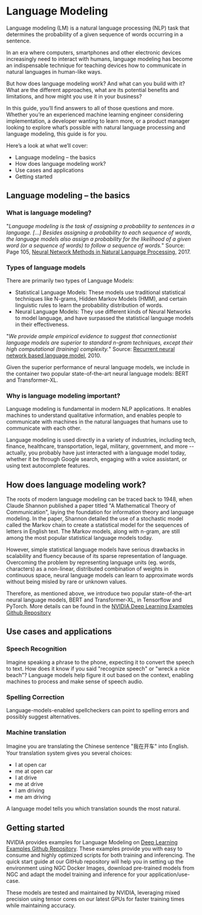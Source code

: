 # Language Modeling


Language modeling (LM) is a natural language processing (NLP) task that determines the probability of a given sequence of words occurring in a sentence.

In an era where computers, smartphones and other electronic devices increasingly need to interact with humans, language modeling has become an indispensable technique for teaching devices how to communicate in natural languages in human-like ways.

But how does language modeling work? And what can you build with it? What are the different approaches, what are its potential benefits and limitations, and how might you use it in your business?

In this guide, you’ll find answers to all of those questions and more. Whether you’re an experienced machine learning engineer considering implementation, a developer wanting to learn more, or a product manager looking to explore what’s possible with natural language processing and language modeling, this guide is for you.

Here’s a look at what we’ll cover:

- Language modeling – the basics
- How does language modeling work?
- Use cases and applications
- Getting started


## Language modeling – the basics

### What is language modeling?

"*Language modeling is the task of assigning a probability to sentences in a language. […]
Besides assigning a probability to each sequence of words, the language models also assign a
probability for the likelihood of a given word (or a sequence of words) to follow a sequence
of words.*" Source: Page 105, [Neural Network Methods in Natural Language Processing](http://amzn.to/2wt1nzv), 2017.


### Types of language models

There are primarily two types of Language Models:

- Statistical Language Models: These models use traditional statistical techniques like N-grams, Hidden Markov Models (HMM), and certain linguistic rules to learn the probability distribution of words.
- Neural Language Models: They use different kinds of Neural Networks to model language, and have surpassed the statistical language models in their effectiveness. 

"*We provide ample empirical evidence to suggest that connectionist language models are
superior to standard n-gram techniques, except their high computational (training)
complexity.*" Source: [Recurrent neural network based language model](http://www.fit.vutbr.cz/research/groups/speech/publi/2010/mikolov_interspeech2010_IS100722.pdf), 2010.

Given the superior performance of neural language models, we include in the container two popular state-of-the-art neural language models: BERT and Transformer-XL. 

### Why is language modeling important?

Language modeling is fundamental in modern NLP applications. It enables machines to understand qualitative information, and enables people to communicate with machines in the natural languages that humans use to communicate with each other. 

Language modeling is used directly in a variety of industries, including tech, finance, healthcare, transportation, legal, military, government, and more -- actually, you probably have just interacted with a language model today, whether it be through Google search, engaging with a voice assistant, or using text autocomplete features.


## How does language modeling work?

The roots of modern language modeling can be traced back to 1948, when Claude Shannon
published a paper titled "A Mathematical Theory of Communication", laying the foundation for information theory and language modeling. In the paper, Shannon detailed the use of a stochastic model called the Markov chain to create a statistical model for the sequences of letters in English text. The Markov models, along with n-gram, are still among the most popular statistical language models today. 

However, simple statistical language models have serious drawbacks in scalability and fluency because of its sparse representation of language. Overcoming the problem by representing language units (eg. words, characters) as a non-linear, distributed combination of weights in continuous space, neural language models can learn to approximate words without being misled by rare or unknown values.

Therefore, as mentioned above, we introduce two popular state-of-the-art neural language models, BERT and Transformer-XL, in Tensorflow and PyTorch. More details can be found in the [NVIDIA Deep Learning Examples Github Repository ](https://github.com/NVIDIA/DeepLearningExamples)


## Use cases and applications

### Speech Recognition

Imagine speaking a phrase to the phone, expecting it to convert the speech to text. How does
it know if you said "recognize speech" or "wreck a nice beach"? Language models help figure it out
based on the context, enabling machines to process and make sense of speech audio.


### Spelling Correction

Language-models-enabled spellcheckers can point to spelling errors and possibly suggest alternatives.


### Machine translation

Imagine you are translating the Chinese sentence "我在开车" into English. Your translation system gives you several choices:

- I at open car
- me at open car
- I at drive
- me at drive
- I am driving
- me am driving

A language model tells you which translation sounds the most natural.

## Getting started


NVIDIA provides examples for Language Modeling on [Deep Learning Examples Github Repository](https://github.com/NVIDIA/DeepLearningExamples). These examples provide you with easy to consume and highly optimized scripts for both training and inferencing. The quick start guide at our GitHub repository will help you in setting up the environment using NGC Docker Images, download pre-trained models from NGC and adapt the model training and inference for your application/use-case.

These models are tested and maintained by NVIDIA, leveraging mixed precision using tensor cores on our latest GPUs for faster training times while maintaining accuracy.

